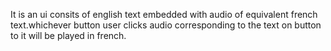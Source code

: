 
It is an ui consits of english text embedded with audio of equivalent french text.whichever button user clicks audio corresponding to the text on button  to it 
will be played in french.
